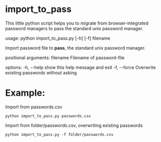 # import_to_pass
This little python script helps you to migrate from browser-integrated password managers to pass the standard unix password manager.

usage: python import_to_pass.py [-h] [-f] filename

Import password file to **pass**, the standard unix password manager.

positional arguments:
  filename     Filename of password-file

options:
  -h, --help   show this help message and exit
  -f, --force  Overwrite existing passwords without asking

# Example:
Import from passwords.csv
```console
python import_to_pass.py passwords.csv
```
Import from folder/passwords.csv, overwriting existing passwords
```shell
python import_to_pass.py -f folder/passwords.csv
```
